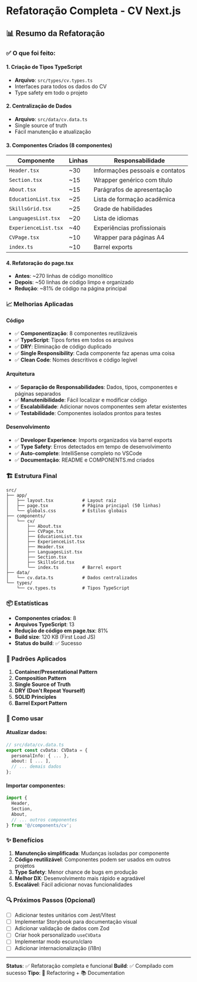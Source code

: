 # Refatoração Completa - CV Next.js

## 📊 Resumo da Refatoração

### ✅ O que foi feito:

#### 1. **Criação de Tipos TypeScript**
- **Arquivo**: `src/types/cv.types.ts`
- Interfaces para todos os dados do CV
- Type safety em todo o projeto

#### 2. **Centralização de Dados**
- **Arquivo**: `src/data/cv.data.ts`
- Single source of truth
- Fácil manutenção e atualização

#### 3. **Componentes Criados** (8 componentes)

| Componente | Linhas | Responsabilidade |
|------------|--------|------------------|
| `Header.tsx` | ~30 | Informações pessoais e contatos |
| `Section.tsx` | ~15 | Wrapper genérico com título |
| `About.tsx` | ~15 | Parágrafos de apresentação |
| `EducationList.tsx` | ~25 | Lista de formação acadêmica |
| `SkillsGrid.tsx` | ~25 | Grade de habilidades |
| `LanguagesList.tsx` | ~20 | Lista de idiomas |
| `ExperienceList.tsx` | ~40 | Experiências profissionais |
| `CVPage.tsx` | ~10 | Wrapper para páginas A4 |
| `index.ts` | ~10 | Barrel exports |

#### 4. **Refatoração do page.tsx**
- **Antes**: ~270 linhas de código monolítico
- **Depois**: ~50 linhas de código limpo e organizado
- **Redução**: ~81% de código na página principal

### 📈 Melhorias Aplicadas

#### Código
- ✅ **Componentização**: 8 componentes reutilizáveis
- ✅ **TypeScript**: Tipos fortes em todos os arquivos
- ✅ **DRY**: Eliminação de código duplicado
- ✅ **Single Responsibility**: Cada componente faz apenas uma coisa
- ✅ **Clean Code**: Nomes descritivos e código legível

#### Arquitetura
- ✅ **Separação de Responsabilidades**: Dados, tipos, componentes e páginas separados
- ✅ **Manutenibilidade**: Fácil localizar e modificar código
- ✅ **Escalabilidade**: Adicionar novos componentes sem afetar existentes
- ✅ **Testabilidade**: Componentes isolados prontos para testes

#### Desenvolvimento
- ✅ **Developer Experience**: Imports organizados via barrel exports
- ✅ **Type Safety**: Erros detectados em tempo de desenvolvimento
- ✅ **Auto-complete**: IntelliSense completo no VSCode
- ✅ **Documentação**: README e COMPONENTS.md criados

### 🏗️ Estrutura Final

```
src/
├── app/
│   ├── layout.tsx           # Layout raiz
│   ├── page.tsx             # Página principal (50 linhas)
│   └── globals.css          # Estilos globais
├── components/
│   └── cv/
│       ├── About.tsx
│       ├── CVPage.tsx
│       ├── EducationList.tsx
│       ├── ExperienceList.tsx
│       ├── Header.tsx
│       ├── LanguagesList.tsx
│       ├── Section.tsx
│       ├── SkillsGrid.tsx
│       └── index.ts         # Barrel export
├── data/
│   └── cv.data.ts           # Dados centralizados
└── types/
    └── cv.types.ts          # Tipos TypeScript
```

### 📦 Estatísticas

- **Componentes criados**: 8
- **Arquivos TypeScript**: 13
- **Redução de código em page.tsx**: 81%
- **Build size**: 120 KB (First Load JS)
- **Status do build**: ✅ Sucesso

### 🎯 Padrões Aplicados

1. **Container/Presentational Pattern**
2. **Composition Pattern**
3. **Single Source of Truth**
4. **DRY (Don't Repeat Yourself)**
5. **SOLID Principles**
6. **Barrel Export Pattern**

### 🚀 Como usar

#### Atualizar dados:
```typescript
// src/data/cv.data.ts
export const cvData: CVData = {
  personalInfo: { ... },
  about: [ ... ],
  // ... demais dados
};
```

#### Importar componentes:
```typescript
import {
  Header,
  Section,
  About,
  // ... outros componentes
} from '@/components/cv';
```

### ✨ Benefícios

1. **Manutenção simplificada**: Mudanças isoladas por componente
2. **Código reutilizável**: Componentes podem ser usados em outros projetos
3. **Type Safety**: Menor chance de bugs em produção
4. **Melhor DX**: Desenvolvimento mais rápido e agradável
5. **Escalável**: Fácil adicionar novas funcionalidades

### 🔍 Próximos Passos (Opcional)

- [ ] Adicionar testes unitários com Jest/Vitest
- [ ] Implementar Storybook para documentação visual
- [ ] Adicionar validação de dados com Zod
- [ ] Criar hook personalizado `useCVData`
- [ ] Implementar modo escuro/claro
- [ ] Adicionar internacionalização (i18n)

---

**Status**: ✅ Refatoração completa e funcional
**Build**: ✅ Compilado com sucesso
**Tipo**: 🎨 Refactoring + 📚 Documentation
